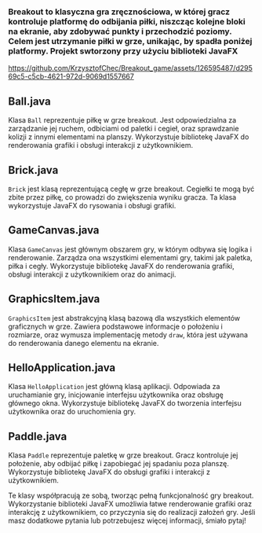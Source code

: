 ### Breakout to klasyczna gra zręcznościowa, w której gracz kontroluje platformę do odbijania piłki, niszcząc kolejne bloki na ekranie, aby zdobywać punkty i przechodzić poziomy. Celem jest utrzymanie piłki w grze, unikając, by spadła poniżej platformy. Projekt swtorzony przy użyciu biblioteki JavaFX



https://github.com/KrzysztofChec/Breakout_game/assets/126595487/d29569c5-c5cb-4621-972d-9069d1557667



## Ball.java
Klasa `Ball` reprezentuje piłkę w grze breakout. Jest odpowiedzialna za zarządzanie jej ruchem, odbiciami od paletki i cegieł, oraz sprawdzanie kolizji z innymi elementami na planszy. Wykorzystuje bibliotekę JavaFX do renderowania grafiki i obsługi interakcji z użytkownikiem.

## Brick.java
`Brick` jest klasą reprezentującą cegłę w grze breakout. Cegiełki te mogą być zbite przez piłkę, co prowadzi do zwiększenia wyniku gracza. Ta klasa wykorzystuje JavaFX do rysowania i obsługi grafiki.

## GameCanvas.java
Klasa `GameCanvas` jest głównym obszarem gry, w którym odbywa się logika i renderowanie. Zarządza ona wszystkimi elementami gry, takimi jak paletka, piłka i cegły. Wykorzystuje bibliotekę JavaFX do renderowania grafiki, obsługi interakcji z użytkownikiem oraz do animacji.

## GraphicsItem.java
`GraphicsItem` jest abstrakcyjną klasą bazową dla wszystkich elementów graficznych w grze. Zawiera podstawowe informacje o położeniu i rozmiarze, oraz wymusza implementację metody `draw`, która jest używana do renderowania danego elementu na ekranie.

## HelloApplication.java
Klasa `HelloApplication` jest główną klasą aplikacji. Odpowiada za uruchamianie gry, inicjowanie interfejsu użytkownika oraz obsługę głównego okna. Wykorzystuje bibliotekę JavaFX do tworzenia interfejsu użytkownika oraz do uruchomienia gry.

## Paddle.java
Klasa `Paddle` reprezentuje paletkę w grze breakout. Gracz kontroluje jej położenie, aby odbijać piłkę i zapobiegać jej spadaniu poza planszę. Wykorzystuje bibliotekę JavaFX do obsługi grafiki i interakcji z użytkownikiem.

Te klasy współpracują ze sobą, tworząc pełną funkcjonalność gry breakout. Wykorzystanie biblioteki JavaFX umożliwia łatwe renderowanie grafiki oraz interakcję z użytkownikiem, co przyczynia się do realizacji założeń gry. Jeśli masz dodatkowe pytania lub potrzebujesz więcej informacji, śmiało pytaj!
